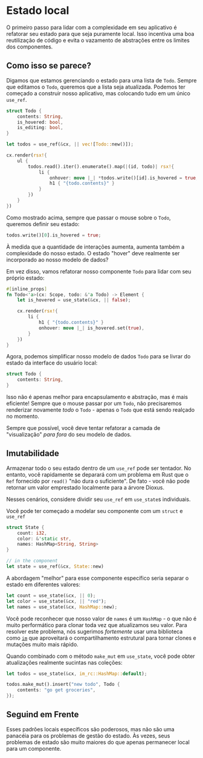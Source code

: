 # Estado local

O primeiro passo para lidar com a complexidade em seu aplicativo é refatorar seu estado para que seja puramente local. Isso incentiva uma boa reutilização de código e evita o vazamento de abstrações entre os limites dos componentes.

## Como isso se parece?

Digamos que estamos gerenciando o estado para uma lista de `Todo`. Sempre que editamos o `Todo`, queremos que a lista seja atualizada. Podemos ter começado a construir nosso aplicativo, mas colocando tudo em um único `use_ref`.

```rust
struct Todo {
    contents: String,
    is_hovered: bool,
    is_editing: bool,
}

let todos = use_ref(&cx, || vec![Todo::new()]);

cx.render(rsx!{
    ul {
        todos.read().iter().enumerate().map(|(id, todo)| rsx!{
            li {
                onhover: move |_| *todos.write()[id].is_hovered = true,
                h1 { "{todo.contents}" }
            }
        })
    }
})
```

Como mostrado acima, sempre que passar o mouse sobre o `Todo`, queremos definir seu estado:

```rust
todos.write()[0].is_hovered = true;
```

À medida que a quantidade de interações aumenta, aumenta também a complexidade do nosso estado. O estado "hover" deve realmente ser incorporado ao nosso modelo de dados?

Em vez disso, vamos refatorar nosso componente `Todo` para lidar com seu próprio estado:

```rust
#[inline_props]
fn Todo<'a>(cx: Scope, todo: &'a Todo) -> Element {
    let is_hovered = use_state(&cx, || false);

    cx.render(rsx!{
        li {
            h1 { "{todo.contents}" }
            onhover: move |_| is_hovered.set(true),
        }
    })
}
```

Agora, podemos simplificar nosso modelo de dados `Todo` para se livrar do estado da interface do usuário local:

```rust
struct Todo {
    contents: String,
}
```

Isso não é apenas melhor para encapsulamento e abstração, mas é mais eficiente! Sempre que o mouse passar por um `Todo`, não precisaremos renderizar novamente _todo_ o `Todo` - apenas o `Todo` que está sendo realçado no momento.

Sempre que possível, você deve tentar refatorar a camada de "visualização" _para fora_ do seu modelo de dados.

## Imutabilidade

Armazenar todo o seu estado dentro de um `use_ref` pode ser tentador. No entanto, você rapidamente se deparará com um problema em Rust que o `Ref` fornecido por `read()` "não dura o suficiente". De fato - você não pode retornar um valor emprestado localmente para a árvore Dioxus.

Nesses cenários, considere dividir seu `use_ref` em `use_state`s individuais.

Você pode ter começado a modelar seu componente com um `struct` e `use_ref`

```rust
struct State {
    count: i32,
    color: &'static str,
    names: HashMap<String, String>
}

// in the component
let state = use_ref(&cx, State::new)
```

A abordagem "melhor" para esse componente específico seria separar o estado em diferentes valores:

```rust
let count = use_state(&cx, || 0);
let color = use_state(&cx, || "red");
let names = use_state(&cx, HashMap::new);
```

Você pode reconhecer que nosso valor de `names` é um `HashMap` - o que não é muito performático para clonar toda vez que atualizamos seu valor. Para resolver este problema, nós sugerimos _fortemente_ usar uma biblioteca como [`im`](https://crates.io/crates/im) que aproveitará o compartilhamento estrutural para tornar clones e mutações muito mais rápido.

Quando combinado com o método `make_mut` em `use_state`, você pode obter atualizações realmente sucintas nas coleções:

```rust
let todos = use_state(&cx, im_rc::HashMap::default);

todos.make_mut().insert("new todo", Todo {
    contents: "go get groceries",
});
```

## Seguind em Frente

Esses padrões locais específicos são poderosos, mas não são uma panacéia para os problemas de gestão do estado. Às vezes, seus problemas de estado são muito maiores do que apenas permanecer local para um componente.

